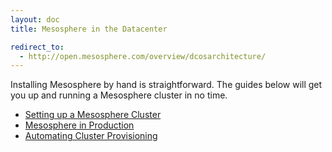 ```yaml
---
layout: doc
title: Mesosphere in the Datacenter

redirect_to:
  - http://open.mesosphere.com/overview/dcosarchitecture/
---
```


Installing Mesosphere by hand is straightforward. The guides below will get you up and running a Mesosphere cluster in no time.

+ [Setting up a Mesosphere Cluster](install)
+ [Mesosphere in Production](production-setup)
+ [Automating Cluster Provisioning](automation)

